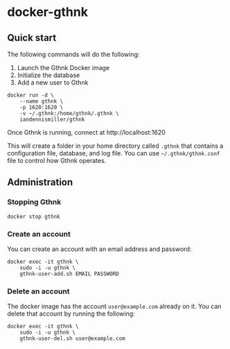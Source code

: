 # docker-gthnk

## Quick start

The following commands will do the following:

1. Launch the Gthnk Docker image
2. Initialize the database
3. Add a new user to Gthnk

```
docker run -d \
    --name gthnk \
    -p 1620:1620 \
    -v ~/.gthnk:/home/gthnk/.gthnk \
    iandennismiller/gthnk
```

Once Gthnk is running, connect at http://localhost:1620

This will create a folder in your home directory called `.gthnk` that contains a configuration file, database, and log file.
You can use `~/.gthnk/gthnk.conf` file to control how Gthnk operates.

## Administration

### Stopping Gthnk

```
docker stop gthnk
```

### Create an account

You can create an account with an email address and password:

```
docker exec -it gthnk \
    sudo -i -u gthnk \
    gthnk-user-add.sh EMAIL PASSWORD
```

### Delete an account

The docker image has the account `user@example.com` already on it.
You can delete that account by running the following:

```
docker exec -it gthnk \
    sudo -i -u gthnk \
    gthnk-user-del.sh user@example.com
```

